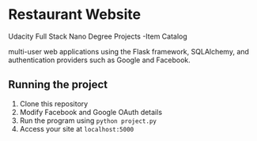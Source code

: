 # Restaurant Website
Udacity Full Stack Nano Degree Projects -Item Catalog

multi-user web applications using the Flask framework, SQLAlchemy, and authentication providers such as Google and Facebook.

## Running the project

1. Clone this repository
2. Modify Facebook and Google OAuth details 
3. Run the program using <code>python project.py</code>
4. Access your site at <code>localhost:5000</code>
